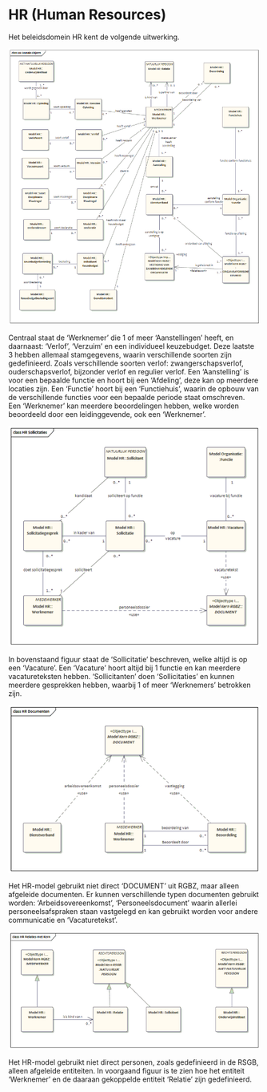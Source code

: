 # HR (Human Resources)

Het beleidsdomein HR kent de volgende uitwerking.

![Gegevensmodel HR][gegevensmodelHR]

Centraal staat de ‘Werknemer’ die 1 of meer ‘Aanstellingen’ heeft, en daarnaast: ‘Verlof’, ‘Verzuim’ en een individueel keuzebudget. Deze laatste 3 hebben allemaal stamgegevens, waarin verschillende soorten zijn gedefinieerd. Zoals verschillende soorten verlof: zwangerschapsverlof, ouderschapsverlof, bijzonder verlof en regulier verlof.
Een ‘Aanstelling’ is voor een bepaalde functie en hoort bij een ‘Afdeling’, deze kan op meerdere locaties zijn. Een ‘Functie’ hoort bij een ‘Functiehuis’, waarin de opbouw van de verschillende functies voor een bepaalde periode staat omschreven.  
Een ‘Werknemer’ kan meerdere beoordelingen hebben, welke worden beoordeeld door een leidinggevende, ook een ‘Werknemer’.

![Sollicitaties HR][sollicitaties]

In bovenstaand figuur staat de ‘Sollicitatie’ beschreven, welke altijd is op een ‘Vacature’. Een ‘Vacature’ hoort altijd bij 1 functie en kan meerdere vacatureteksten hebben. ‘Sollicitanten’ doen ‘Sollicitaties’ en kunnen meerdere gesprekken hebben, waarbij 1 of meer ‘Werknemers’ betrokken zijn.

![Documenten HR][documentenHR]

Het HR-model gebruikt niet direct ‘DOCUMENT’ uit RGBZ, maar alleen afgeleide documenten. Er kunnen verschillende typen documenten gebruikt worden: ‘Arbeidsovereenkomst’, ‘Personeelsdocument’ waarin allerlei personeelsafspraken staan vastgelegd en kan gebruikt worden voor andere communicatie en ‘Vacaturetekst’.

![Personen en HR][personenHR]

Het HR-model gebruikt niet direct personen, zoals gedefinieerd in de RSGB, alleen afgeleide entiteiten. In voorgaand figuur is te zien hoe het entiteit ‘Werknemer’ en de daaraan gekoppelde entiteit ‘Relatie’ zijn gedefinieerd.

[gegevensmodelHR]: image/EAID_891372E6_27FB_442d_9CC4_08C2659E8C53.gif "Gegevensmodel HR"
[sollicitaties]: image/EAID_542C38C9_B92F_48de_87F1_F90F64FB5913.gif "Sollicitaties HR"
[documentenHR]: image/EAID_E8C1CCDA_FF3C_498a_8FC9_FD6E461092FA.gif "Documenten HR"
[personenHR]: image/EAID_6409BBCD_026C_40ea_BC54_EE3B816D8CAB.gif "Personen en HR"
